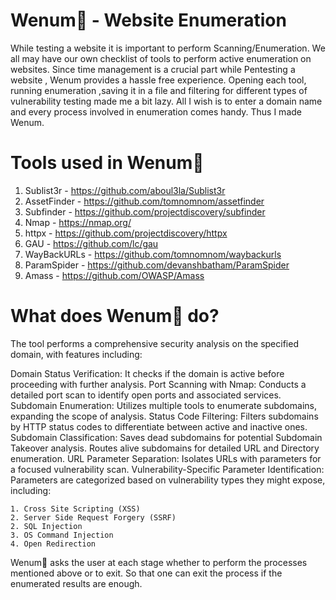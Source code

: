 # Wenum🐍 - Website Enumeration 

While testing a website it is important to perform Scanning/Enumeration. We all may have our own checklist of tools to perform active enumeration on websites. Since time management is a crucial part while Pentesting a website , Wenum provides a hassle free experience. Opening each tool, running enumeration ,saving it in a file and filtering for different types of vulnerability testing made me a bit lazy. All I wish is to enter a domain name and every process involved in enumeration comes handy. Thus I made Wenum.

# Tools used in Wenum🐍

1. Sublist3r - https://github.com/aboul3la/Sublist3r
3. AssetFinder - https://github.com/tomnomnom/assetfinder
4. Subfinder - https://github.com/projectdiscovery/subfinder
5. Nmap - https://nmap.org/
6. httpx - https://github.com/projectdiscovery/httpx
7. GAU - https://github.com/lc/gau
8. WayBackURLs - https://github.com/tomnomnom/waybackurls
9. ParamSpider - https://github.com/devanshbatham/ParamSpider
10. Amass - https://github.com/OWASP/Amass

# What does Wenum🐍 do?

The tool performs a comprehensive security analysis on the specified domain, with features including:

Domain Status Verification: It checks if the domain is active before proceeding with further analysis.
Port Scanning with Nmap: Conducts a detailed port scan to identify open ports and associated services.
Subdomain Enumeration: Utilizes multiple tools to enumerate subdomains, expanding the scope of analysis.
Status Code Filtering: Filters subdomains by HTTP status codes to differentiate between active and inactive ones.
Subdomain Classification:
Saves dead subdomains for potential Subdomain Takeover analysis.
Routes alive subdomains for detailed URL and Directory enumeration.
URL Parameter Separation: Isolates URLs with parameters for a focused vulnerability scan.
Vulnerability-Specific Parameter Identification: Parameters are categorized based on vulnerability types they might expose, including:

    1. Cross Site Scripting (XSS)
    2. Server Side Request Forgery (SSRF)
    2. SQL Injection 
    3. OS Command Injection
    4. Open Redirection
    

Wenum🐍 asks the user at each stage whether to perform the processes mentioned above or to exit.
So that one can exit the process if the enumerated results are enough.


